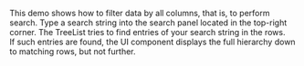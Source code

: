 This demo shows how to&nbsp;filter data by&nbsp;all columns, that&nbsp;is, to&nbsp;perform search. Type a&nbsp;search string into the search panel located in&nbsp;the top-right corner. The TreeList tries to&nbsp;find entries of&nbsp;your search string in&nbsp;the rows. If&nbsp;such entries are found, the UI component displays the full hierarchy down to&nbsp;matching rows, but not further.